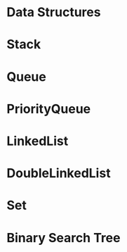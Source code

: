 # Data Structures

# Stack
# Queue
# PriorityQueue
# LinkedList
# DoubleLinkedList
# Set
# Binary Search Tree